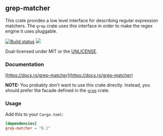 grep-matcher
------------
This crate provides a low level interface for describing regular expression
matchers. The `grep` crate uses this interface in order to make the regex
engine it uses pluggable.

[![Build status](https://github.com/BurntSushi/ripgrep/workflows/ci/badge.svg)](https://github.com/BurntSushi/ripgrep/actions)
[![](https://img.shields.io/crates/v/grep-matcher.svg)](https://crates.io/crates/grep-matcher)

Dual-licensed under MIT or the [UNLICENSE](https://unlicense.org/).

### Documentation

[https://docs.rs/grep-matcher](https://docs.rs/grep-matcher)

**NOTE:** You probably don't want to use this crate directly. Instead, you
should prefer the facade defined in the
[`grep`](https://docs.rs/grep)
crate.


### Usage

Add this to your `Cargo.toml`:

```toml
[dependencies]
grep-matcher = "0.1"
```
